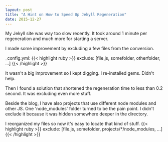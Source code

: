 ```yaml
---
layout: post
title: "A Hint on How to Speed Up Jekyll Regeneration"
date: 2015-12-27
---
```


My Jekyll site was way too slow recently.
It took around 1 minute per regeneration and much more for starting a server. 

I made some improvement by excluding a few files from the conversion.

_config.yml:
{{< highlight ruby >}}
exclude: [file.js, somefolder, otherfolder, ...]
{{< /highlight >}}

<!--more-->

It wasn't a big improvement so I kept digging.
I re-installed gems.
Didn't help.

Then I found a solution that shortened the regeneration time to less than 0.2 second.
It was excluding even more stuff.

Beside the blog,
I have also projects that use different node modules and other JS.
One 'node_modules' folder turned to be the pain point. I didn't exclude it because
it was hidden somewhere deeper in the directory.

I reorganized my files so now it's easy to locate that kind of stuff.
{{< highlight ruby >}}
exclude: [file.js, somefolder, projects/*/node_modules, ...]
{{< /highlight >}}

